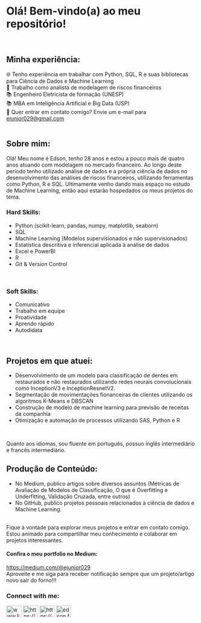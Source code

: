 # Olá! Bem-vindo(a) ao meu repositório!

<br>

## Minha experiência:

🌐 Tenho experiência em trabalhar com Python, SQL, R e suas bibliotecas para Ciência de Dados e Machine Learning<br>
🎲 Trabalho como analista de modelagem de riscos financeiros <br>
📚 Engenheiro Eletricista de formação (UNESP) <br>
📚 MBA em Inteligência Artificial e Big Data (USP) <br>
📧 Quer entrar em contato comigo? Envie um e-mail para ejunior029@gmail.com <br>
<br>

## Sobre mim:

Olá! Meu nome é Edson, tenho 28 anos e estou a pouco mais de quatro anos atuando com modelagem no mercado financeiro. Ao longo deste período tenho utilizado análise de dados e a própria ciência de dados no desenvolvimento das análises de riscos financeiros, utilizando ferramentas como Python, R e SQL. Ultimamente venho dando mais espaço no estudo de Machine Learning, então aqui estarão hospedados os meus projetos do tema. <br>

### Hard Skills:

* Python (scikit-learn, pandas, numpy, matplotlib, seaborn)  
* SQL  
* Machine Learning (Modelos supervisionados e não supervisionados)  
* Estatística descritiva e inferencial aplicada à análise de dados  
* Excel e PowerBI  
* R  
* Git & Version Control  
<br> 

### Soft Skills:

* Comunicativo  
* Trabalho em equipe  
* Proatividade  
* Aprendo rápido  
* Autodidata  
<br>

## Projetos em que atuei:

* Desenvolvimento de um modelo para classificação de dentes em restaurados e não restaurados utilizando redes neurais convolucionais como InceptionV3 e InceptionResnetV2. 
* Segmentação de movimentações fionanceiras de clientes utilizando os algoritmos K-Means e DBSCAN
* Construção de modelo de machine learning para previsão de receitas da companhia
* Otimização e automação de processos utilizando SAS, Python e R
<br>

Quanto aos idiomas, sou fluente em português, possuo inglês intermediário e francês intermediário.

## Produção de Conteúdo:

* No Medium, publico artigos sobre diversos assuntos (Métricas de Avaliação de Modelos de Classificação, O que é Overfitting e Underfitting, Validação Cruzada, entre outros)  
* No GitHub, publico projetos pessoais relacionados à ciência de dados e Machine Learning.
<br>
Fique à vontade para explorar meus projetos e entrar em contato comigo. Estou animado para compartilhar meu conhecimento e colaborar em projetos interessantes.

#### Confira o meu portfolio no Medium:
https://medium.com/@ejunior029  
Aproveite e me siga para receber notificação sempre que um projeto/artigo novo sair do forno!!!


<h3 align="left">Connect with me:</h3>
<p align="left">
<a href="https://linkedin.com/in/www.linkedin.com/in/edson-junior" target="blank"><img align="center" src="https://raw.githubusercontent.com/rahuldkjain/github-profile-readme-generator/master/src/images/icons/Social/linked-in-alt.svg" alt="www.linkedin.com/in/edson-junior" height="30" width="40" /></a>
<a href="https://kaggle.com/https://www.kaggle.com/edsonjnior" target="blank"><img align="center" src="https://raw.githubusercontent.com/rahuldkjain/github-profile-readme-generator/master/src/images/icons/Social/kaggle.svg" alt="https://www.kaggle.com/edsonjnior" height="30" width="40" /></a>
<a href="https://fb.com/https://www.facebook.com/ejunior029/" target="blank"><img align="center" src="https://raw.githubusercontent.com/rahuldkjain/github-profile-readme-generator/master/src/images/icons/Social/facebook.svg" alt="https://www.facebook.com/ejunior029/" height="30" width="40" /></a>
<a href="https://instagram.com/edson.f.junior" target="blank"><img align="center" src="https://raw.githubusercontent.com/rahuldkjain/github-profile-readme-generator/master/src/images/icons/Social/instagram.svg" alt="edson.f.junior" height="30" width="40" /></a>
</p>

